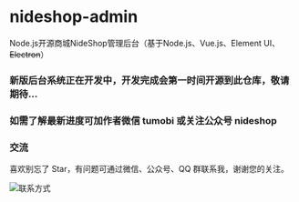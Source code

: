 # nideshop-admin
Node.js开源商城NideShop管理后台（基于Node.js、Vue.js、Element UI、~~Electron~~）

### 新版后台系统正在开发中，开发完成会第一时间开源到此仓库，敬请期待...

### 如需了解最新进度可加作者微信 tumobi 或关注公众号 nideshop

### 交流
喜欢别忘了 Star，有问题可通过微信、公众号、QQ 群联系我，谢谢您的关注。

![联系方式](http://nideshop-static.nideshop.com/nideshop-qrcode.png)
